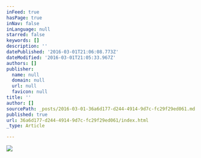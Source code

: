 ```yaml
---
inFeed: true
hasPage: true
inNav: false
inLanguage: null
starred: false
keywords: []
description: ''
datePublished: '2016-03-01T21:06:08.773Z'
dateModified: '2016-03-01T21:05:33.967Z'
authors: []
publisher:
  name: null
  domain: null
  url: null
  favicon: null
title: ''
author: []
sourcePath: _posts/2016-03-01-36a6d177-d244-4914-9d7c-fc29f29ed061.md
published: true
url: 36a6d177-d244-4914-9d7c-fc29f29ed061/index.html
_type: Article

---
```

![](https://the-grid-user-content.s3-us-west-2.amazonaws.com/90d3385a-8d4d-4c24-a188-880314b2f777.tif)